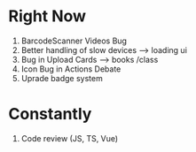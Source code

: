 # Right Now

1. BarcodeScanner Videos Bug
2. Better handling of slow devices --> loading ui
3. Bug in Upload Cards --> books /class
4. Icon Bug in Actions Debate
5. Uprade badge system

# Constantly

1. Code review (JS, TS, Vue)
